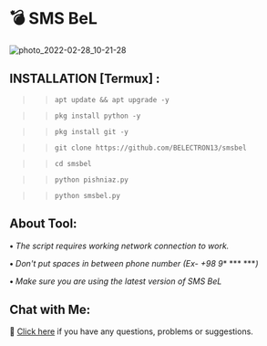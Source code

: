 # 💣 SMS BeL

![photo_2022-02-28_10-21-28](https://user-images.githubusercontent.com/80569235/155937590-e1accb15-adf4-4955-a0b4-57361c09c65f.jpg)

## INSTALLATION [Termux] :
>> `apt update && apt upgrade -y`

>> `pkg install python -y`

>> `pkg install git -y`

>> `git clone https://github.com/BELECTRON13/smsbel`

>> `cd smsbel`

>> `python pishniaz.py`

>> `python smsbel.py`

## About Tool:
**•** *The script requires working network connection to work.*

**•** *Don't put spaces in between phone number (Ex- +98 9** *** ****)*

**•** *Make sure you are using the latest version of SMS BeL*

## Chat with Me:
💬 [Click here](https://rubika.ir/seyed_xxx) if you have any questions, problems or suggestions.
